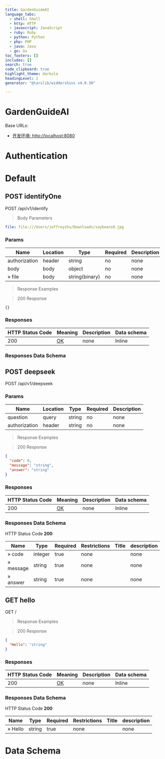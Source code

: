 ```yaml
---
title: GardenGuideAI
language_tabs:
  - shell: Shell
  - http: HTTP
  - javascript: JavaScript
  - ruby: Ruby
  - python: Python
  - php: PHP
  - java: Java
  - go: Go
toc_footers: []
includes: []
search: true
code_clipboard: true
highlight_theme: darkula
headingLevel: 2
generator: "@tarslib/widdershins v4.0.30"

---
```


# GardenGuideAI

Base URLs:

* <a href="http://localhost:8080">开发环境: http://localhost:8080</a>

# Authentication

# Default

## POST identifyOne

POST /api/v1/identify

> Body Parameters

```yaml
file: file:///Users/jeffreyzhu/Downloads/soybeans8.jpg

```

### Params

|Name|Location|Type|Required|Description|
|---|---|---|---|---|
|authorization|header|string| no |none|
|body|body|object| no |none|
|» file|body|string(binary)| no |none|

> Response Examples

> 200 Response

```
{}
```

### Responses

|HTTP Status Code |Meaning|Description|Data schema|
|---|---|---|---|
|200|[OK](https://tools.ietf.org/html/rfc7231#section-6.3.1)|none|Inline|

### Responses Data Schema

## POST deepseek

POST /api/v1/deepseek

### Params

|Name|Location|Type|Required|Description|
|---|---|---|---|---|
|question|query|string| no |none|
|authorization|header|string| no |none|

> Response Examples

> 200 Response

```json
{
  "code": 0,
  "message": "string",
  "answer": "string"
}
```

### Responses

|HTTP Status Code |Meaning|Description|Data schema|
|---|---|---|---|
|200|[OK](https://tools.ietf.org/html/rfc7231#section-6.3.1)|none|Inline|

### Responses Data Schema

HTTP Status Code **200**

|Name|Type|Required|Restrictions|Title|description|
|---|---|---|---|---|---|
|» code|integer|true|none||none|
|» message|string|true|none||none|
|» answer|string|true|none||none|

## GET hello

GET /

> Response Examples

> 200 Response

```json
{
  "Hello": "string"
}
```

### Responses

|HTTP Status Code |Meaning|Description|Data schema|
|---|---|---|---|
|200|[OK](https://tools.ietf.org/html/rfc7231#section-6.3.1)|none|Inline|

### Responses Data Schema

HTTP Status Code **200**

|Name|Type|Required|Restrictions|Title|description|
|---|---|---|---|---|---|
|» Hello|string|true|none||none|

# Data Schema

